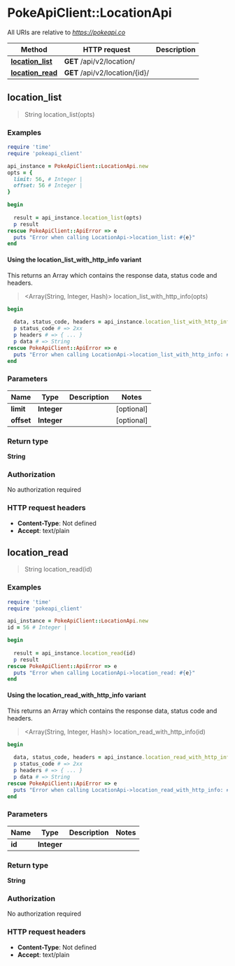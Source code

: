 # PokeApiClient::LocationApi

All URIs are relative to *https://pokeapi.co*

| Method | HTTP request | Description |
| ------ | ------------ | ----------- |
| [**location_list**](LocationApi.md#location_list) | **GET** /api/v2/location/ |  |
| [**location_read**](LocationApi.md#location_read) | **GET** /api/v2/location/{id}/ |  |


## location_list

> String location_list(opts)



### Examples

```ruby
require 'time'
require 'pokeapi_client'

api_instance = PokeApiClient::LocationApi.new
opts = {
  limit: 56, # Integer | 
  offset: 56 # Integer | 
}

begin
  
  result = api_instance.location_list(opts)
  p result
rescue PokeApiClient::ApiError => e
  puts "Error when calling LocationApi->location_list: #{e}"
end
```

#### Using the location_list_with_http_info variant

This returns an Array which contains the response data, status code and headers.

> <Array(String, Integer, Hash)> location_list_with_http_info(opts)

```ruby
begin
  
  data, status_code, headers = api_instance.location_list_with_http_info(opts)
  p status_code # => 2xx
  p headers # => { ... }
  p data # => String
rescue PokeApiClient::ApiError => e
  puts "Error when calling LocationApi->location_list_with_http_info: #{e}"
end
```

### Parameters

| Name | Type | Description | Notes |
| ---- | ---- | ----------- | ----- |
| **limit** | **Integer** |  | [optional] |
| **offset** | **Integer** |  | [optional] |

### Return type

**String**

### Authorization

No authorization required

### HTTP request headers

- **Content-Type**: Not defined
- **Accept**: text/plain


## location_read

> String location_read(id)



### Examples

```ruby
require 'time'
require 'pokeapi_client'

api_instance = PokeApiClient::LocationApi.new
id = 56 # Integer | 

begin
  
  result = api_instance.location_read(id)
  p result
rescue PokeApiClient::ApiError => e
  puts "Error when calling LocationApi->location_read: #{e}"
end
```

#### Using the location_read_with_http_info variant

This returns an Array which contains the response data, status code and headers.

> <Array(String, Integer, Hash)> location_read_with_http_info(id)

```ruby
begin
  
  data, status_code, headers = api_instance.location_read_with_http_info(id)
  p status_code # => 2xx
  p headers # => { ... }
  p data # => String
rescue PokeApiClient::ApiError => e
  puts "Error when calling LocationApi->location_read_with_http_info: #{e}"
end
```

### Parameters

| Name | Type | Description | Notes |
| ---- | ---- | ----------- | ----- |
| **id** | **Integer** |  |  |

### Return type

**String**

### Authorization

No authorization required

### HTTP request headers

- **Content-Type**: Not defined
- **Accept**: text/plain

